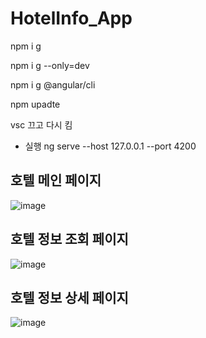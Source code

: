 # HotelInfo_App

npm i g

npm i g --only=dev

npm i g @angular/cli

npm upadte

vsc 끄고 다시 킴

- 실행
ng serve --host 127.0.0.1 --port 4200

## 호텔 메인 페이지
![image](https://user-images.githubusercontent.com/78013523/147844925-91f2598f-c9b2-4606-90b2-675ac17fcc47.png)

## 호텔 정보 조회 페이지
![image](https://user-images.githubusercontent.com/78013523/147844928-241c8fbb-df54-42cd-bfa3-41114394e3e5.png)

## 호텔 정보 상세 페이지
![image](https://user-images.githubusercontent.com/78013523/147844933-c0950f22-2d32-4c8d-9d0a-ed9c32a3249c.png)

